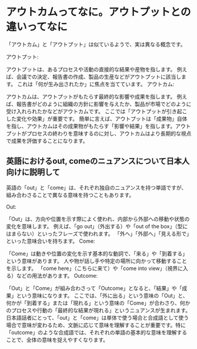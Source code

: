 # アウトカムってなに。アウトプットとの違いってなに

「アウトカム」と「アウトプット」は似ているようで、実は異なる概念です。

アウトプット:

アウトプットは、あるプロセスや活動の直接的な結果や産物を指します。
例えば、会議での決定、報告書の作成、製品の生産などがアウトプットに該当します。
これは「何が生み出されたか」に焦点を当てています。
アウトカム:

アウトカムは、アウトプットがもたらす最終的な影響や成果を指します。
例えば、報告書がどのように組織の方針に影響を与えたか、製品が市場でどのように受け入れられたかなどがアウトカムです。
ここでは「アウトプットが引き起こした変化や効果」が重要です。
簡単に言えば、アウトプットは「成果物」自体を指し、アウトカムはその成果物がもたらす「影響や結果」を指します。アウトプットがプロセスの終わりを意味するのに対し、アウトカムはより長期的な視点で成果を評価することになります。

## 英語におけるout, comeのニュアンスについて日本人向けに説明して

英語の「out」と「come」は、それぞれ独自のニュアンスを持つ単語ですが、組み合わさることで異なる意味を持つこともあります。

Out:

「Out」は、方向や位置を示す際によく使われ、内部から外部への移動や状態の変化を意味します。
例えば、「go out」（外出する）や「out of the box」（型にはまらない）といったフレーズで使われます。
「外へ」「外部へ」「見える形で」といった意味合いを持ちます。
Come:

「Come」は動きや位置の変化を示す基本的な動詞で、「来る」や「到着する」という意味があります。
人や物が話し手や特定の場所に向かって移動することを示します。
「come here」（こちらに来て）や「come into view」（視界に入る）などの用法があります。
Outcome:

「Out」と「Come」が組み合わさって「Outcome」となると、「結果」や「成果」という意味になります。
ここでは、「外に出る」という意味の「Out」と、何かが「到着する」または「現れる」という意味の「Come」が合わさり、何かのプロセスや行動の「最終的な結果が現れる」というニュアンスが生まれます。
日本語話者にとって、「out」と「come」は単体で使う場合と合成語として使う場合で意味が変わるため、文脈に応じて意味を理解することが重要です。特に「outcome」のような合成語では、それぞれの単語の基本的な意味を理解することで、全体の意味を捉えやすくなります。
